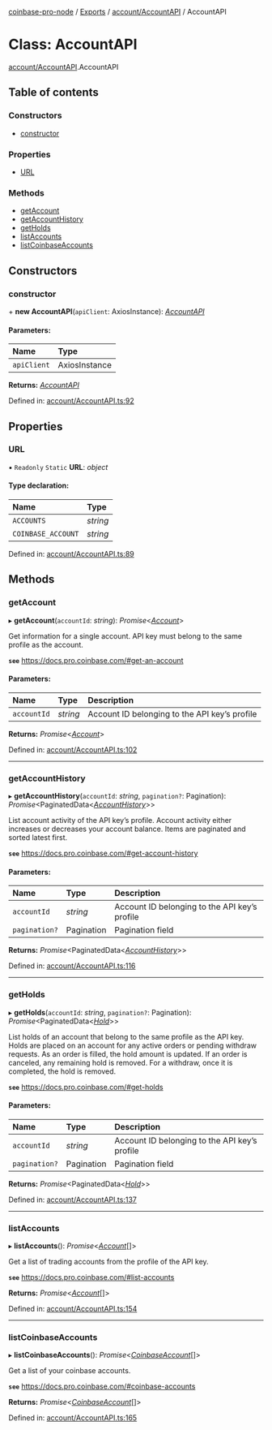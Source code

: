 [coinbase-pro-node](../README.md) / [Exports](../modules.md) / [account/AccountAPI](../modules/account_accountapi.md) / AccountAPI

# Class: AccountAPI

[account/AccountAPI](../modules/account_accountapi.md).AccountAPI

## Table of contents

### Constructors

- [constructor](account_accountapi.accountapi.md#constructor)

### Properties

- [URL](account_accountapi.accountapi.md#url)

### Methods

- [getAccount](account_accountapi.accountapi.md#getaccount)
- [getAccountHistory](account_accountapi.accountapi.md#getaccounthistory)
- [getHolds](account_accountapi.accountapi.md#getholds)
- [listAccounts](account_accountapi.accountapi.md#listaccounts)
- [listCoinbaseAccounts](account_accountapi.accountapi.md#listcoinbaseaccounts)

## Constructors

### constructor

\+ **new AccountAPI**(`apiClient`: AxiosInstance): [*AccountAPI*](account_accountapi.accountapi.md)

#### Parameters:

Name | Type |
:------ | :------ |
`apiClient` | AxiosInstance |

**Returns:** [*AccountAPI*](account_accountapi.accountapi.md)

Defined in: [account/AccountAPI.ts:92](https://github.com/bennycode/coinbase-pro-node/blob/760c258/src/account/AccountAPI.ts#L92)

## Properties

### URL

▪ `Readonly` `Static` **URL**: *object*

#### Type declaration:

Name | Type |
:------ | :------ |
`ACCOUNTS` | *string* |
`COINBASE_ACCOUNT` | *string* |

Defined in: [account/AccountAPI.ts:89](https://github.com/bennycode/coinbase-pro-node/blob/760c258/src/account/AccountAPI.ts#L89)

## Methods

### getAccount

▸ **getAccount**(`accountId`: *string*): *Promise*<[*Account*](../interfaces/account_accountapi.account.md)\>

Get information for a single account. API key must belong to the same profile as the account.

**`see`** https://docs.pro.coinbase.com/#get-an-account

#### Parameters:

Name | Type | Description |
:------ | :------ | :------ |
`accountId` | *string* | Account ID belonging to the API key’s profile   |

**Returns:** *Promise*<[*Account*](../interfaces/account_accountapi.account.md)\>

Defined in: [account/AccountAPI.ts:102](https://github.com/bennycode/coinbase-pro-node/blob/760c258/src/account/AccountAPI.ts#L102)

___

### getAccountHistory

▸ **getAccountHistory**(`accountId`: *string*, `pagination?`: Pagination): *Promise*<PaginatedData<[*AccountHistory*](../interfaces/account_accountapi.accounthistory.md)\>\>

List account activity of the API key’s profile. Account activity either increases or decreases your account
balance. Items are paginated and sorted latest first.

**`see`** https://docs.pro.coinbase.com/#get-account-history

#### Parameters:

Name | Type | Description |
:------ | :------ | :------ |
`accountId` | *string* | Account ID belonging to the API key’s profile   |
`pagination?` | Pagination | Pagination field   |

**Returns:** *Promise*<PaginatedData<[*AccountHistory*](../interfaces/account_accountapi.accounthistory.md)\>\>

Defined in: [account/AccountAPI.ts:116](https://github.com/bennycode/coinbase-pro-node/blob/760c258/src/account/AccountAPI.ts#L116)

___

### getHolds

▸ **getHolds**(`accountId`: *string*, `pagination?`: Pagination): *Promise*<PaginatedData<[*Hold*](../interfaces/account_accountapi.hold.md)\>\>

List holds of an account that belong to the same profile as the API key. Holds are placed on an account for any
active orders or pending withdraw requests. As an order is filled, the hold amount is updated. If an order is
canceled, any remaining hold is removed. For a withdraw, once it is completed, the hold is removed.

**`see`** https://docs.pro.coinbase.com/#get-holds

#### Parameters:

Name | Type | Description |
:------ | :------ | :------ |
`accountId` | *string* | Account ID belonging to the API key’s profile   |
`pagination?` | Pagination | Pagination field   |

**Returns:** *Promise*<PaginatedData<[*Hold*](../interfaces/account_accountapi.hold.md)\>\>

Defined in: [account/AccountAPI.ts:137](https://github.com/bennycode/coinbase-pro-node/blob/760c258/src/account/AccountAPI.ts#L137)

___

### listAccounts

▸ **listAccounts**(): *Promise*<[*Account*](../interfaces/account_accountapi.account.md)[]\>

Get a list of trading accounts from the profile of the API key.

**`see`** https://docs.pro.coinbase.com/#list-accounts

**Returns:** *Promise*<[*Account*](../interfaces/account_accountapi.account.md)[]\>

Defined in: [account/AccountAPI.ts:154](https://github.com/bennycode/coinbase-pro-node/blob/760c258/src/account/AccountAPI.ts#L154)

___

### listCoinbaseAccounts

▸ **listCoinbaseAccounts**(): *Promise*<[*CoinbaseAccount*](../interfaces/account_accountapi.coinbaseaccount.md)[]\>

Get a list of your coinbase accounts.

**`see`** https://docs.pro.coinbase.com/#coinbase-accounts

**Returns:** *Promise*<[*CoinbaseAccount*](../interfaces/account_accountapi.coinbaseaccount.md)[]\>

Defined in: [account/AccountAPI.ts:165](https://github.com/bennycode/coinbase-pro-node/blob/760c258/src/account/AccountAPI.ts#L165)

